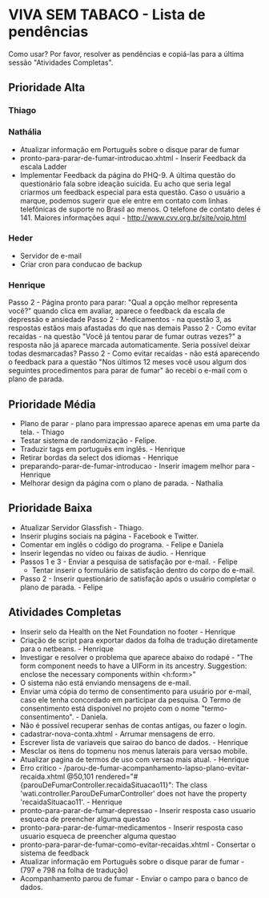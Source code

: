 VIVA SEM TABACO - Lista de pendências
=======================================

Como usar?
Por favor, resolver as pendências e copiá-las para a última sessão "Atividades Completas".

Prioridade Alta
------------------------

### Thiago

### Nathália
 * Atualizar informação em Português sobre o disque parar de fumar 
 * pronto-para-parar-de-fumar-introducao.xhtml - Inserir Feedback da escala Ladder
 * Implementar Feedback da página do PHQ-9. A última questão do questionário fala sobre ideação suicida. Eu acho que seria legal criarmos um feedback especial para esta questão. Caso o usuário a marque, podemos sugerir que ele entre em contato com linhas telefônicas de suporte no Brasil ao menos. O telefone de contato deles é 141. Maiores informações aqui - http://www.cvv.org.br/site/voip.html


### Heder
  * Servidor de e-mail
  * Criar cron para conducao de backup

### Henrique
Passo 2 - Página pronto para parar: "Qual a opção melhor representa você?" quando clica em avaliar, aparece o feedback da escala de depressão e ansiedade
Passo 2 - Medicamentos - na questão 3, as respostas estãos mais afastadas do que nas demais
Passo 2 - Como evitar recaídas - na questão "Você já tentou parar de fumar outras vezes?" a resposta não já aparece marcada automaticamente. Seria possível deixar todas desmarcadas?
Passo 2 - Como evitar recaídas - não está aparecendo o feedback para a questão "Nos últimos 12 meses você usou algum dos seguintes procedimentos para parar de fumar"
ão recebi o e-mail com o plano de parada.

Prioridade Média
------------------------
 * Plano de parar - plano para impressao aparece apenas em uma parte da tela. - Thiago
 * Testar sistema de randomização - Felipe.
 * Traduzir tags em português em inglês. - Henrique
 * Retirar bordas da select dos idiomas - Henrique
 * preparando-parar-de-fumar-introducao - Inserir imagem melhor para - Henrique
 * Melhorar design da página com o plano de parada. - Nathalia
 

Prioridade Baixa
-------------------------	

* Atualizar Servidor Glassfish - Thiago.
* Inserir plugins sociais na página - Facebook e Twitter.
* Comentar em inglês o código do programa. - Felipe e Daniela
* Inserir legendas no vídeo ou faixas de áudio. - Henrique
* Passos 1 e 3 - Enviar a pesquisa de satisfação por e-mail. - Felipe
   * Tentar inserir o formulário de satisfação dentro do corpo do e-mail.
* Passo 2 - Inserir questionário de satisfação após o usuário completar o plano de parada. - Felipe


Atividades Completas
-------------------------
 * Inserir selo da Health on the Net Foundation no footer - Henrique
 * Criação de script para exportar dados da folha de tradução diretamente para o netbeans. - Henrique
 * Investigar e resolver o problema que aparece abaixo do rodapé - "The form component needs to have a UIForm in its ancestry. Suggestion: enclose the necessary components within <h:form>"
 * O sistema não está enviando mensagens de e-mail.
 * Enviar uma cópia do termo de consentimento para usuário por e-mail, caso ele tenha concordado em participar da pesquisa. O Termo de consentimento está disponível no projeto com o nome "termo-consentimento". - Daniela.
 * Não é possível recuperar senhas de contas antigas, ou fazer o login.
 * cadastrar-nova-conta.xhtml - Arrumar mensagens de erro.
 * Escrever lista de variaveis que sairao do banco de dados. - Henrique
 * Mesclar os itens do topmenu nos menus laterais para versao mobile.
 * Atualizar pagina de termos de uso com versao mais atual. - Henrique
 * Erro critico - /parou-de-fumar-acompanhamento-lapso-plano-evitar-recaida.xhtml @50,101 rendered="#{parouDeFumarController.recaidaSituacao11}": The class 'wati.controller.ParouDeFumarController' does not have the property 'recaidaSituacao11'. - Henrique
 * pronto-para-parar-de-fumar-depressao - Inserir resposta caso usuario esqueca de preencher alguma questao
 * pronto-para-parar-de-fumar-medicamentos - Inserir resposta caso usuario esqueca de preencher alguma questao
 * pronto-para-parar-de-fumar-como-evitar-recaidas.xhtml - Consertar o sistema de feedback
 * Atualizar informação em Português sobre o disque parar de fumar  - (797 e 798 na folha de tradução)
 * Acompanhamento parou de fumar - Enviar o campo para o banco de dados.




